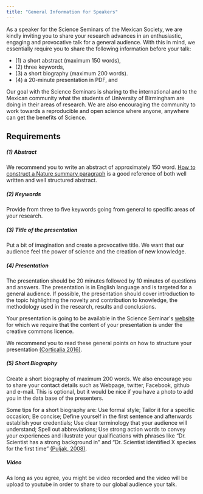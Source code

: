 ```yaml
---
title: "General Information for Speakers"
---
```


As a speaker for the Science Seminars of the Mexican Society,
we are kindly inviting you to share your research advances in an
enthusiastic, engaging and provocative talk for a general audience.
With this in mind, we essentially require you to share the following information
before your talk:
* (1) a short abstract (maximum 150 words),
* (2) three keywords,
* (3) a short biography (maximum 200 words).
* (4) a 20-minute presentation in PDF, and

Our goal with the Science Seminars is sharing to the international and to the
Mexican community what the students of University of Birmingham are doing in
their areas of research.
We are also encouraging the community to work towards a reproducible and open
science where anyone, anywhere can get the benefits of Science.

## Requirements

##### (1) Abstract
We recommend you to write an abstract of approximately 150 word.
[How to construct a Nature summary paragraph](https://github.com/MexicanSocietyUoB/Seminars/blob/master/assets/presentations/Letter_bold_para.pdf)
is a good reference of both well written and well structured abstract.

##### (2) Keywords
Provide from three to five keywords going from general to specific areas of your research.

##### (3) Title of the presentation
Put a bit of imagination and create a provocative title.
We want that our audience feel the power of science and the creation of new knowledge.

##### (4) Presentation
The presentation should be 20 minutes followed by 10 minutes of questions and answers.
The presentation is in English language and is targeted for a general audience.
If possible, the presentation should cover introduction to the topic highlighting
the novelty and contribution to knowledge, the methodology used in the research,
results and conclusions.

Your presentation is going to be available in the Science Seminar's
[website](https://mexicansocietyuob.github.io/seminars/) for which we require
that the content of your presentation is under the creative commons licence.

We recommend you to read these general points on how to structure your presentation
[(Corticalia 2016)](https://corticalia.wordpress.com/2016/06/19/how-to-structure-a-presentation/).

##### (5) Short Biography
Create a short biography of maximum 200 words. We also encourage you to share your
contact details such as Webpage, twitter, Facebook, github and e-mail.
This is optional, but it would be nice if you have a photo to add you in the
data base of the presenters.

Some tips for a short biography are: Use formal style; Tailor it for a specific occasion;
Be concise; Define yourself in the first sentence and afterwards establish your credentials;
Use clear terminology that your audience will understand; Spell out abbreviations;
Use strong action words to convey your experiences and illustrate your qualifications with phrases
like “Dr. Scientist has a strong background in” and “Dr. Scientist identified
X species for the first time”
[(Puljak, 2008)](http://www.labtimes.org/labtimes/method/methods/2008_02.lasso).


##### Video
As long as you agree, you might be video recorded and the video will be upload to
youtube in order to share to our global audience your talk.
